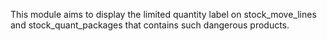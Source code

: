 This module aims to display the limited quantity label on
stock_move_lines and stock_quant_packages that contains such dangerous
products.
